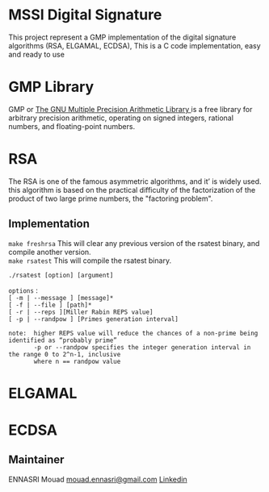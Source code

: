 # MSSI Digital Signature
This project represent a GMP implementation of the digital signature algorithms (RSA, ELGAMAL, ECDSA),
This is a C code implementation, easy and ready to use
# GMP Library
GMP or [The GNU Multiple Precision Arithmetic Library ](https://gmplib.org/) is a free library for arbitrary precision arithmetic, operating on signed integers, rational numbers, and floating-point numbers. 
# RSA
The RSA is one of the famous asymmetric algorithms, and it’ is widely used. this algorithm is 
based on the practical difficulty of the factorization of the product of two large
prime numbers, the "factoring problem".

## Implementation

`make freshrsa` This will clear any previous version of the rsatest binary, and compile another version.  
`make rsatest` This will compile the rsatest binary.  

`./rsatest [option] [argument]`  

`options` :  
    `[ -m | --message ] [message]*`  
    `[ -f | --file ] [path]*`  
    `[ -r | --reps ][Miller Rabin REPS value]`  
    `[ -p | --randpow ] [Primes generation interval]`  
    
    note:  higher REPS value will reduce the chances of a non-prime being identified as “probably prime”
           -p or --randpow specifies the integer generation interval in the range 0 to 2^n-1, inclusive 
           where n == randpow value
           
# ELGAMAL
# ECDSA
Maintainer
----
ENNASRI Mouad mouad.ennasri@gmail.com
[Linkedin](https://www.linkedin.com/in/mouad-ennasri/) 
